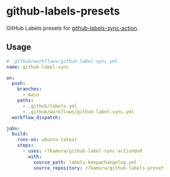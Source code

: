 # github-labels-presets

GitHub Labels presets for [github-labels-sync-action](https://github.com/r7kamura/github-label-sync-action).

## Usage

```yaml
# .github/workflows/github-label-sync.yml
name: github-label-sync

on:
  push:
    branches:
      - main
    paths:
      - .github/labels.yml
      - .github/workflows/github-label-sync.yml
  workflow_dispatch:

jobs:
  build:
    runs-on: ubuntu-latest
    steps:
      - uses: r7kamura/github-label-sync-action@v0
        with:
          source_path: labels-keepachangelog.yml
          source_repository: r7kamura/github-labels-preset
```
